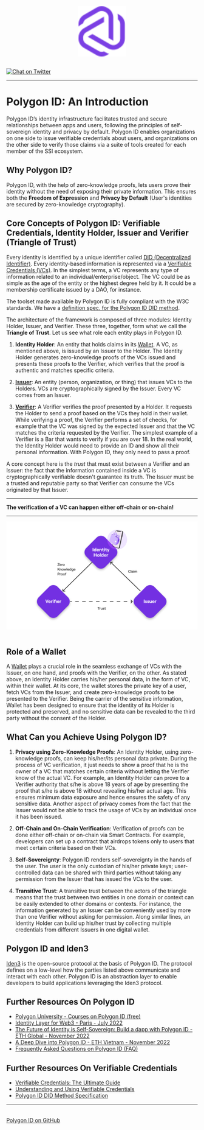 <div align="center">
<img src="logo.svg" align="center" width="128px"/>
<br /><br />
</div>

<a href="https://twitter.com/0xpolygonid" target="_blank">![Chat on Twitter][ico-twitter]</a>

[ico-twitter]: https://img.shields.io/twitter/url?color=black&label=0xpolygonid&logoColor=black&style=social&url=https%3A%2F%2Ftwitter.com%2F0xpolygonid


[link-twitter]: https://twitter.com/0xpolygonid

---
# Polygon ID: An Introduction

Polygon ID’s identity infrastructure facilitates trusted and secure relationships between apps and users, following the principles of self-sovereign identity and privacy by default. Polygon ID enables organizations on one side to issue verifiable credentials about users, and organizations on the other side to verify those claims via a suite of tools created for each member of the SSI ecosystem.

## Why Polygon ID?

Polygon ID, with the help of zero-knowledge proofs, lets users prove their identity without the need of exposing their private information. This ensures both the **Freedom of Expression** and **Privacy by Default** (User's identities are secured by zero-knowledge cryptography).

## Core Concepts of Polygon ID: Verifiable Credentials, Identity Holder, Issuer and Verifier (Triangle of Trust)

Every identity is identified by a unique identifier called [DID (Decentralized Identifier)](https://www.w3.org/TR/did-core/). Every identity-based information is represented via a [Verifiable Credentials (VCs)](https://www.w3.org/TR/vc-data-model/).  In the simplest terms, a VC represents any type of information related to an individual/enterprise/object. The VC could be as simple as the age of the entity or the highest degree held by it. It could be a membership certificate issued by a DAO, for instance.

The toolset made available by Polygon ID is fully compliant with the W3C standards. We have a [definition spec. for the Polygon ID DID method](https://github.com/0xPolygonID/did-polygonid).

The architecture of the framework is composed of three modules: Identity Holder, Issuer, and Verifier. These three, together, form what we call the **Triangle of Trust**. Let us see what role each entity plays in Polygon ID. 

1. **Identity Holder**: An entity that holds claims in its [Wallet](./wallet/wallet-overview.md). A VC, as mentioned above, is issued by an Issuer to the Holder. The Identity Holder generates zero-knowledge proofs of the VCs issued and presents these proofs to the Verifier, which verifies that the proof is authentic and matches specific criteria. 

2. [**Issuer**](./issuer/issuer-overview.md): An entity (person, organization, or thing) that issues VCs to the Holders. VCs are cryptographically signed by the Issuer. Every VC comes from an Issuer. 

3. [**Verifier**](./verifier/verifier-overview.md): A Verifier verifies the proof presented by a Holder. It requests the Holder to send a proof based on the VCs they hold in their wallet. While verifying a proof, the Verifier performs a set of checks, for example that the VC was signed by the expected Issuer and that the VC matches the criteria requested by the Verifier. The simplest example of a Verifier is a Bar that wants to verify if you are over 18. In the real world, the Identity Holder would need to provide an ID and show all their personal information. With Polygon ID, they only need to pass a proof.

A core concept here is the *trust* that must exist between a Verifier and an Issuer: the fact that the information contained inside a VC is cryptographically verifiable doesn't guarantee its truth. The Issuer must be a trusted and reputable party so that Verifier can consume the VCs originated by that Issuer.

---
**The verification of a VC can happen either off-chain or on-chain!**

---
<div align="center">
<img src= "./imgs/triangle-of-trust-simple.png" align="center" width="700"/>
</div>
<br>

## Role of a Wallet

A [Wallet](./wallet/wallet-overview.md) plays a crucial role in the seamless exchange of VCs with the Issuer, on one hand, and proofs with the Verifier, on the other. As stated above, an Identity Holder carries his/her personal data, in the form of VC, within their wallet. At its core, the wallet stores the private key of a user, fetch VCs from the Issuer, and create zero-knowledge proofs to be presented to the Verifier. Being the carrier of the sensitive information, Wallet has been designed to ensure that the identity of its Holder is protected and preserved, and no sensitive data can be revealed to the third party without the consent of the Holder.  

## What Can you Achieve Using Polygon ID?

1. **Privacy using Zero-Knowledge Proofs**: An Identity Holder, using zero-knowledge proofs, can keep his/her/its personal data private. During the process of VC verification, it just needs to show a proof that he is the owner of a VC that matches certain criteria without letting the Verifier know of the actual VC. For example, an Identity Holder can prove to a Verifier authority that s/he is above 18 years of age by presenting the proof that s/he is above 18 without revealing his/her actual age. This ensures minimum data exposure and hence ensures the safety of any sensitive data. 
Another aspect of privacy comes from the fact that the Issuer would not be able to track the usage of VCs by an individual once it has been issued. 

2. **Off-Chain and On-Chain Verification**: Verification of proofs can be done either off-chain or on-chain via Smart Contracts. For example, developers can set up a contract that airdrops tokens only to users that meet certain criteria based on their VCs.

3. **Self-Sovereignty**: Polygon ID renders self-sovereignty in the hands of the user. The user is the only custodian of his/her private keys; user-controlled data can be shared with third parties without taking any permission from the Issuer that has issued the VCs to the user.

4. **Transitive Trust**: A transitive trust between the actors of the triangle means that the trust between two entities in one domain or context can be easily extended to other domains or contexts. For instance, the information generated by an Issuer can be conveniently used by more than one Verifier without asking for permission. Along similar lines, an Identity Holder can build up his/her trust by collecting multiple credentials from different Issuers in one digital wallet. 

## Polygon ID and Iden3

<a href="https://iden3.io/" target="_blank">Iden3</a> is the open-source protocol at the basis of Polygon ID. The protocol defines on a low-level how the parties listed above communicate and interact with each other. Polygon ID is an abstraction layer to enable developers to build applications leveraging the Iden3 protocol.

## Further Resources On Polygon ID
- [Polygon University - Courses on Polygon ID (free)](https://university.polygon.technology/polygonid/)
- [Identity Layer for Web3 - Paris - July 2022](https://youtu.be/bmRvQNmxFkM)
- [The Future of Identity is Self-Sovereign: Build a dapp with Polygon ID - ETH Global - November 2022](https://youtu.be/utpazrLrSbY)
- [A Deep Dive into Polygon ID - ETH Vietnam - November 2022](https://youtu.be/fQ9DiGUnvwA)
- [Frequently Asked Questions on Polygon ID (FAQ)](https://support.polygon.technology/support/solutions/82000473421)

## Further Resources On Verifiable Credentials

- [Verifiable Credentials: The Ultimate Guide](https://www.dock.io/post/verifiable-credentials)
- [Understanding and Using Verifiable Credentials](https://www.youtube.com/watch?v=BxLSSH_EHjo)
- [Polygon ID DID Method Specification](https://github.com/0xPolygonID/did-polygonid)

---

###### <div align="center">
<a href="https://github.com/0xPolygonID" target="_blank">Polygon ID on GitHub</a></div>









